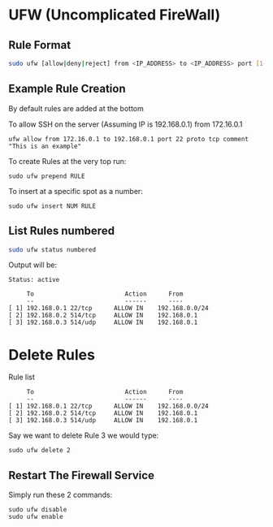 # UFW (Uncomplicated FireWall)

## Rule Format

```bash
sudo ufw [allow|deny|reject] from <IP_ADDRESS> to <IP_ADDRESS> port [1-65535] proto [tcp|udp|icmp] comment <ANY_COMMENT_IN_QUOTES>
```

## Example Rule Creation
By default rules are added at the bottom

To allow SSH on the server (Assuming IP is 192.168.0.1) from 172.16.0.1

```
ufw allow from 172.16.0.1 to 192.168.0.1 port 22 proto tcp comment "This is an example"
```

To create Rules at the very top run:

```
sudo ufw prepend RULE
```

To insert at a specific spot as a number:

```
sudo ufw insert NUM RULE
```


## List Rules numbered

```bash
sudo ufw status numbered
```

Output will be:

```
Status: active

     To                         Action      From
     --                         ------      ----
[ 1] 192.168.0.1 22/tcp      ALLOW IN    192.168.0.0/24           
[ 2] 192.168.0.2 514/tcp     ALLOW IN    192.168.0.1
[ 3] 192.168.0.3 514/udp     ALLOW IN    192.168.0.1 
```

# Delete Rules

Rule list

```
     To                         Action      From
     --                         ------      ----
[ 1] 192.168.0.1 22/tcp      ALLOW IN    192.168.0.0/24           
[ 2] 192.168.0.2 514/tcp     ALLOW IN    192.168.0.1
[ 3] 192.168.0.3 514/udp     ALLOW IN    192.168.0.1 
```

Say we want to delete Rule 3 we would type:

```
sudo ufw delete 2
```

## Restart The Firewall Service

Simply run these 2 commands:

```
sudo ufw disable
sudo ufw enable
```
